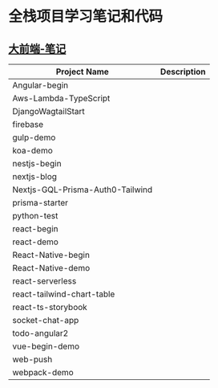 # 全栈项目学习笔记和代码

## [大前端-笔记](./大前端.md)

| Project Name                     | Description |
| -------------------------------- | ----------- |
| Angular-begin                    |             |
| Aws-Lambda-TypeScript            |             |
| DjangoWagtailStart               |             |
| firebase                         |             |
| gulp-demo                        |             |
| koa-demo                         |             |
| nestjs-begin                     |             |
| nextjs-blog                      |             |
| Nextjs-GQL-Prisma-Auth0-Tailwind |             |
| prisma-starter                   |             |
| python-test                      |             |
| react-begin                      |             |
| react-demo                       |             |
| React-Native-begin               |             |
| React-Native-demo                |             |
| react-serverless                 |             |
| react-tailwind-chart-table       |             |
| react-ts-storybook               |             |
| socket-chat-app                  |             |
| todo-angular2                    |             |
| vue-begin-demo                   |             |
| web-push                         |             |
| webpack-demo                     |             |

